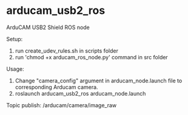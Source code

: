 # arducam_usb2_ros
ArduCAM USB2 Shield ROS node

Setup:
1. run create_udev_rules.sh in scripts folder
2. run 'chmod +x arducam_ros_node.py' command in src folder

Usage:
1. Change "camera_config" argument in arducam_node.launch file to corresponding Arducam camera.
2. roslaunch arducam_usb2_ros arducam_node.launch

Topic publish:
/arducam/camera/image_raw

